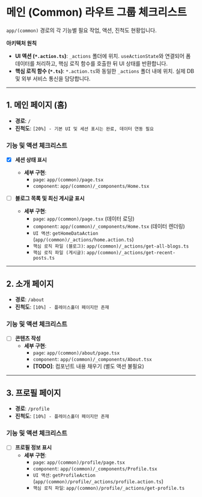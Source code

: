 # 메인 (Common) 라우트 그룹 체크리스트

`app/(common)` 경로의 각 기능별 필요 작업, 액션, 진척도 현황입니다.

**아키텍처 원칙**
-   **UI 액션 (`*.action.ts`)**: `_actions` 폴더에 위치. `useActionState`와 연결되어 폼 데이터를 처리하고, 핵심 로직 함수를 호출한 뒤 UI 상태를 반환합니다.
-   **핵심 로직 함수 (`*.ts`)**: `*.action.ts`와 동일한 `_actions` 폴더 내에 위치. 실제 DB 및 외부 서비스 통신을 담당합니다.

---

## 1. 메인 페이지 (홈)

-   **경로**: `/`
-   **진척도**: `[20%] - 기본 UI 및 세션 표시는 완료, 데이터 연동 필요`

### 기능 및 액션 체크리스트

-   [x] **세션 상태 표시**
    -   **세부 구현**:
        -   `page`: `app/(common)/page.tsx`
        -   `component`: `app/(common)/_components/Home.tsx`

-   [ ] **블로그 목록 및 최신 게시글 표시**
    -   **세부 구현**:
        -   `page`: `app/(common)/page.tsx` (데이터 로딩)
        -   `component`: `app/(common)/_components/Home.tsx` (데이터 렌더링)
        -   `UI 액션`: `getHomeDataAction` (`app/(common)/_actions/home.action.ts`)
        -   `핵심 로직 파일 (블로그)`: `app/(common)/_actions/get-all-blogs.ts`
        -   `핵심 로직 파일 (게시글)`: `app/(common)/_actions/get-recent-posts.ts`

---

## 2. 소개 페이지

-   **경로**: `/about`
-   **진척도**: `[10%] - 플레이스홀더 페이지만 존재`

### 기능 및 액션 체크리스트

-   [ ] **콘텐츠 작성**
    -   **세부 구현**:
        -   `page`: `app/(common)/about/page.tsx`
        -   `component`: `app/(common)/_components/About.tsx`
        -   **[TODO]**: 컴포넌트 내용 채우기 (별도 액션 불필요)

---

## 3. 프로필 페이지

-   **경로**: `/profile`
-   **진척도**: `[10%] - 플레이스홀더 페이지만 존재`

### 기능 및 액션 체크리스트

-   [ ] **프로필 정보 표시**
    -   **세부 구현**:
        -   `page`: `app/(common)/profile/page.tsx`
        -   `component`: `app/(common)/_components/Profile.tsx`
        -   `UI 액션`: `getProfileAction` (`app/(common)/profile/_actions/profile.action.ts`)
        -   `핵심 로직 파일`: `app/(common)/profile/_actions/get-profile.ts`


